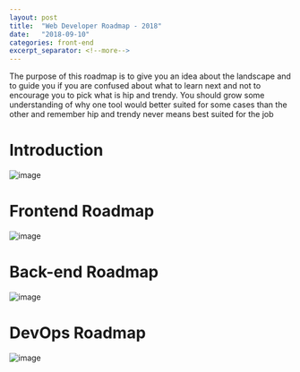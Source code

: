 ```yaml
---
layout: post
title:  "Web Developer Roadmap - 2018"
date:   "2018-09-10"
categories: front-end
excerpt_separator: <!--more-->
---
```

The purpose of this roadmap is to give you an idea about the landscape and to guide you if you are confused about what to learn next and not to encourage you to pick what is hip and trendy. You should grow some understanding of why one tool would better suited for some cases than the other and remember hip and trendy never means best suited for the job <!--more-->

# Introduction

![image](https://camo.githubusercontent.com/4511e3b4831b40f49c008418b5bb509d10efcbac/68747470733a2f2f692e696d6775722e636f6d2f4f5a554f5574492e706e67)

# Frontend Roadmap

![image](https://raw.githubusercontent.com/kamranahmedse/developer-roadmap/master/images/frontend-v2.png)

# Back-end Roadmap

![image](https://raw.githubusercontent.com/kamranahmedse/developer-roadmap/master/images/backend.png)

# DevOps Roadmap

![image](https://raw.githubusercontent.com/kamranahmedse/developer-roadmap/master/images/devops.png)